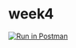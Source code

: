 # week4
[![Run in Postman](https://run.pstmn.io/button.svg)](https://app.getpostman.com/run-collection/fd27d15981d2fb987d7f)

